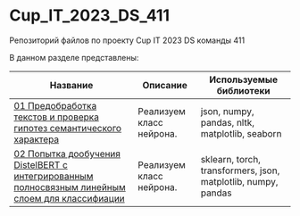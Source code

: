 # Cup_IT_2023_DS_411
Репозиторий файлов по проекту Cup IT 2023 DS команды 411

В данном разделе представлены:

| Название | Описание | Используемые библиотеки
| --- | --- | ---
| [01 Предобработка текстов и проверка гипотез семантического характера](https://github.com/DEDMOPO3PEAHIMATOP/Cup_IT_2023_DS_411/blob/main/%D0%9F%D1%80%D0%B5%D0%B4%D0%BE%D0%B1%D1%80%D0%B0%D0%B1%D0%BE%D1%82%D0%BA%D0%B0.ipynb)| Реализуем класс нейрона. | json, numpy, pandas, nltk, matplotlib, seaborn
| [02 Попытка дообучения DistelBERT с интегрированным полносвязным линейным слоем для классифиации](https://github.com/DEDMOPO3PEAHIMATOP/Cup_IT_2023_DS_411/blob/main/%D0%9F%D1%80%D0%B5%D0%B4%D0%BE%D0%B1%D1%80%D0%B0%D0%B1%D0%BE%D1%82%D0%BA%D0%B0.ipynb)| Реализуем класс нейрона. | sklearn, torch, transformers, json, matplotlib, numpy, pandas
